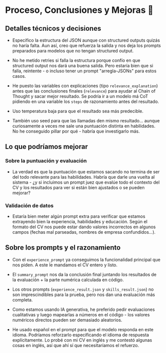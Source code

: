 # Proceso, Conclusiones y Mejoras 🎯

## Detalles técnicos y decisiones

- Especifico la estructura del JSON aunque con structured outputs quizás no haría falta. Aun así, creo que refuerza la salida y nos deja los prompts preparados para modelos que no tengan structured output.

- No he metido retries si falla la estructura porque confío en que structured output nos dará una buena salida. Pero estaría bien que si falla, reintente - o incluso tener un prompt "arregla-JSONs" para estos casos.

- He puesto las variables con explicaciones (tipo `relevance_explanation`) antes que las conclusiones finales (`relevance`) para ayudar al Chain of Thought y sacar mejor resultado. Se podría ir a un modelo má CoT pidiendo en una variable los `steps` de razonamiento antes del resultado.

- Uso temperatura baja para que el resultado sea más predecible.

- También uso seed para que las llamadas den mismo resultado... aunque curiosamente a veces me sale una puntuación distinta en habilidades. No he conseguido pillar por qué - habría que investigarlo más.

## Lo que podríamos mejorar

### Sobre la puntuación y evaluación

- La verdad es que la puntuación que estamos sacando no termina de ser del todo relevante para las habilidades. Habría que darle una vuelta al sistema - ¿y si incluimos un prompt juez que evalúe todo el contexto del CV y los resultados para ver si están bien ajustados o se pueden mejorar?

### Validación de datos

- Estaría bien meter algún prompt extra para verificar que estamos extrayendo bien la experiencia, habilidades y educación. Según el formato del CV nos puede estar dando valores incorrectos en algunos campos (fechas mal parseadas, nombres de empresa confundidos...).

## Sobre los prompts y el razonamiento

- Con el `experience_prompt` ya conseguimos la funcionalidad principal que nos piden. A este le mandamos el CV entero y listo.

- El `summary_prompt` nos da la conclusión final juntando los resultados de la evaluación + la parte numérica calculada en código.

- Los otros prompts (`experience_result.json` y `skills_result.json`) no son imprescindibles para la prueba, pero nos dan una evaluación más completa.

- Como estamos usando IA generativa, he preferido pedir evaluaciones cualitativas y luego mapearlas a números en el código - los valores numéricos directos pueden ser demasiado aleatorios.

- He usado español en el prompt para que el modelo responda en este idioma. Podríamos reforzarlo especificando el idioma de respuesta explícitamente. Lo probé con mi CV en inglés y me contestó algunas cosas en inglés, así que ahí sí que necesitaríamos el refuerzo.
